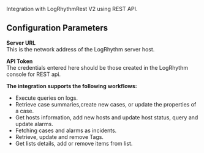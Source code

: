 Integration with LogRhythmRest V2 using REST API.

## Configuration Parameters

**Server URL**  
This is the network address of the LogRhythm server host.

**API Token**  
The credentials entered here should be those created in the LogRhythm console for REST api.

**The integration supports the following workflows:**
- Execute queries on logs.
- Retrieve case summaries,create new cases, or update the properties of a case.
- Get hosts information, add new hosts and update host status, query and update alarms.
- Fetching cases and alarms as incidents.
- Retrieve, update and remove Tags.
- Get lists details, add or remove items from list.